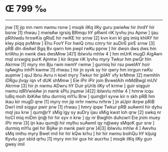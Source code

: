 # Œ 799 ‰
---
jnw ]1] jip mn rwm nwmu rsnw ] msqik ilKq ilKy guru pwieAw hir
ihrdY hir bsnw ]1] rhwau ] mwieAw igrsiq BRmqu hY pRwnI riK lyvhu
jnu Apnw ] ijau pRihlwdu hrxwKis gRisE hir rwiKE hir srnw ]2]
kvn kvn kI giq imiq khIAY hir kIey piqq pvMnw ] Ehu FovY For hwiQ
cmu cmry hir auDirE pirE srnw ]3] pRB dIn dieAwl Bgq Bv qwrn
hm pwpI rwKu ppnw ] hir dwsn dws dws hm krIAhu jn nwnk dws
dwsMnw ]4]1] iblwvlu mhlw 4 ] hm mUrK mugD AigAwn mqI srxwgiq
purK Ajnmw ] kir ikrpw riK lyvhu myry Twkur hm pwQr hIn Akrmw
]1] myry mn Bju rwm nwmY rwmw ] gurmiq hir rsu pweIAY hoir iqAwghu
inhPl kwmw ]1] rhwau ] hir jn syvk sy hir qwry hm inrgun rwKu
aupmw ] quJ ibnu Avru n koeI myry Twkur hir jpIAY vfy krMmw ]2]
nwmhIn iDRgu jIvqy iqn vf dUK shMmw ] Eie iPir iPir join BvweIAih
mMdBwgI mUV Akrmw ]3] hir jn nwmu ADwru hY Duir pUrib ilKy vf krmw
] guir siqguir nwmu idRVwieAw jn nwnk sPlu jnµmw ]4]2] iblwvlu
mhlw 4 ] hmrw icqu luBq moih ibiKAw bhu durmiq mYlu Brw ] qum@rI syvw
kir n skh pRB hm ikau kir mugD qrw ]1] myry mn jip nrhr nwmu
nrhrw ] jn aUpir ikrpw pRiB DwrI imil siqgur pwir prw ]1] rhwau ]
hmry ipqw Twkur pRB suAwmI hir dyhu mqI jsu krw ] qum@rY sMig lgy sy
auDry ijau sMig kwst loh qrw ]2] swkq nr hoCI miq miDm ijn@ hir
hir syv n krw ] qy nr BwghIn duhcwrI Eie jnim muey iPir mrw ]3]
ijn kau qum@ hir mylhu suAwmI qy n@wey sMqoK gur srw ] durmiq mYlu geI
hir BijAw jn nwnk pwir prw ]4]3] iblwvlu mhlw 4 ] Awvhu sMq
imlhu myry BweI imil hir hir kQw krhu ] hir hir nwmu boihQu hY kljuig
Kyvtu gur sbid qrhu ]1] myry mn hir gux hir aucrhu ] msqik ilKq
ilKy gun gwey imil
####
